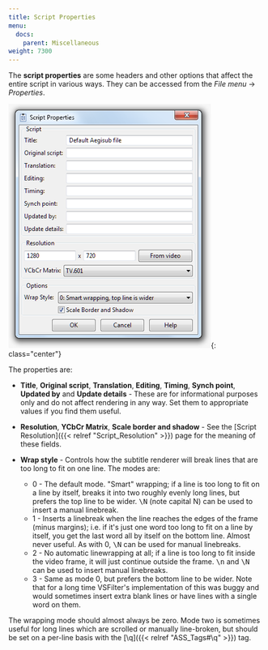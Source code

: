 ```yaml
---
title: Script Properties
menu:
  docs:
    parent: Miscellaneous
weight: 7300
---
```


The **script properties** are some headers and other options that affect the
entire script in various ways. They can be accessed from the _File menu_ ->
_Properties_.

![Properties](/img/3.2/Properties.png){: class="center"}

The properties are:

* **Title**, **Original script**, **Translation**, **Editing**, **Timing**, **Synch point**, **Updated by** and **Update details** - These are for informational purposes only and do not affect rendering in any way. Set them to appropriate values if you find them useful.
* **Resolution**, **YCbCr Matrix**, **Scale border and shadow** - See the [Script Resolution]({{< relref "Script_Resolution" >}}) page for the meaning of these fields.
* **Wrap style** - Controls how the subtitle renderer will break lines that are too long to fit on one line. The modes are:

  * 0 - The default mode. "Smart" wrapping; if a line is too long to fit on a line by itself, breaks it into two roughly evenly long lines, but prefers the top line to be wider. <tt>\N</tt> (note capital N) can be used to insert a manual linebreak.
  * 1 - Inserts a linebreak when the line reaches the edges of the frame (minus margins); i.e. if it's just one word too long to fit on a line by itself, you get the last word all by itself on the bottom line. Almost never useful. As with 0, <tt>\N</tt> can be used for manual linebreaks.
  * 2 - No automatic linewrapping at all; if a line is too long to fit inside the video frame, it will just continue outside the frame. <tt>\n</tt> and <tt>\N</tt> can be used to insert manual linebreaks.
  * 3 - Same as mode 0, but prefers the bottom line to be wider. Note that for a long time VSFilter's implementation of this was buggy and would sometimes insert extra blank lines or have lines with a single word on them.

The wrapping mode should almost always be zero.
Mode two is sometimes useful for long lines which are scrolled or manually line-broken, but should be set on a per-line basis with the [\q]({{< relref "ASS_Tags#\q" >}}) tag.

